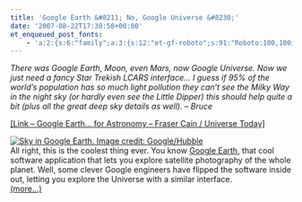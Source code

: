 ```yaml
---
title: 'Google Earth &#8211; No, Google Universe &#8230;'
date: '2007-08-22T17:30:58+00:00'
et_enqueued_post_fonts:
    - 'a:2:{s:6:"family";a:3:{s:12:"et-gf-roboto";s:91:"Roboto:100,100italic,300,300italic,regular,italic,500,500italic,700,700italic,900,900italic";s:22:"et-gf-roboto-condensed";s:59:"Roboto+Condensed:300,300italic,regular,italic,700,700italic";s:17:"et-gf-roboto-slab";s:51:"Roboto+Slab:100,200,300,regular,500,600,700,800,900";}s:6:"subset";a:7:{i:0;s:9:"latin-ext";i:1;s:5:"greek";i:2;s:9:"greek-ext";i:3;s:10:"vietnamese";i:4;s:8:"cyrillic";i:5;s:5:"latin";i:6;s:12:"cyrillic-ext";}}'
---
```


*There was Google Earth, Moon, even Mars, now Google Universe. Now we just need a fancy Star Trekish LCARS interface… I guess if 95% of the world’s population has so much light pollution they can’t see the Milky Way in the night sky (or hardly even see the Little Dipper) this should help quite a bit (plus all the great deep sky details as well). – Bruce*

[\[Link – Google Earth… for Astronomy – Fraser Cain / Universe Today\]](http://feeds.feedburner.com/~r/universetoday/pYdq/~3/146971326/)

[![Sky in Google Earth. Image credit: Google/Hubble](http://www.universetoday.com/wp-content/uploads/2007/08/2007-0822google.thumbnail.jpg)](http://www.universetoday.com/wp-content/uploads/2007/08/2007-0822google.jpg "Sky in Google Earth. Image credit: Google/Hubble")  
All right, this is the coolest thing ever. You know [Google Earth](http://earth.google.com/), that cool software application that lets you explore satellite photography of the whole planet. Well, some clever Google engineers have flipped the software inside out, letting you explore the Universe with a similar interface.  
[(more…)](http://www.universetoday.com/2007/08/22/google-earth-for-astronomy/#more-11683)